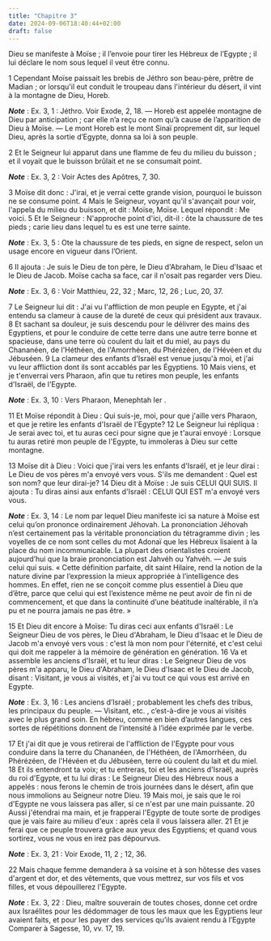 ```yaml
---
title: "Chapitre 3"
date: 2024-09-06T18:40:44+02:00
draft: false
---
```



Dieu se manifeste à Moïse ; il l’envoie pour tirer les Hébreux de l’Egypte ; il lui déclare le nom sous lequel il veut être connu.


1 Cependant Moïse paissait les brebis de Jéthro son beau-père, prêtre de Madian ; or lorsqu'il eut conduit le troupeau dans l'intérieur du désert, il vint à la montagne de Dieu, Horeb.

***Note*** :  Ex. 3, 1 : Jéthro. Voir Exode, 2, 18. ― Horeb est appelée montagne de Dieu par anticipation ; car elle n’a reçu ce nom qu’à cause de l’apparition de Dieu à Moïse. ― Le mont Horeb est le mont Sinaï proprement dit, sur lequel Dieu, après la sortie d’Egypte, donna sa loi à son peuple.

2 Et le Seigneur lui apparut dans une flamme de feu du milieu du buisson ; et il voyait que le buisson brûlait et ne se consumait point.

***Note*** :  Ex. 3, 2 : Voir Actes des Apôtres, 7, 30.


3 Moïse dit donc : J'irai, et je verrai cette grande vision, pourquoi le buisson ne se consume point. 4 Mais le Seigneur, voyant qu'il s'avançait pour voir, l'appela du milieu du buisson, et dit : Moïse, Moïse. Lequel répondit : Me voici. 5 Et le Seigneur : N'approche point d'ici, dit-il : ôte la chaussure de tes pieds ; carie lieu dans lequel tu es est une terre sainte.

***Note*** :  Ex. 3, 5 : Ote la chaussure de tes pieds, en signe de respect, selon un usage encore en vigueur dans l’Orient.

6 Il ajouta : Je suis le Dieu de ton père, le Dieu d'Abraham, le Dieu d'Isaac et le Dieu de Jacob. Moïse cacha sa face, car il n'osait pas regarder vers Dieu.

***Note*** :  Ex. 3, 6 : Voir Matthieu, 22, 32 ; Marc, 12, 26 ; Luc, 20, 37.


7 Le Seigneur lui dit : J'ai vu l'affliction de mon peuple en Egypte, et j'ai entendu sa clameur à cause de la dureté de ceux qui président aux travaux. 8 Et sachant sa douleur, je suis descendu pour le délivrer des mains des Egyptiens, et pour le conduire de cette terre dans une autre terre bonne et spacieuse, dans une terre où coulent du lait et du miel, au pays du Chananéen, de l'Héthéen, de l'Amorrhéen, du Phérézéen, de l'Hévéen et du Jébuséen. 9 La clameur des enfants d'Israël est venue jusqu'à moi, et j'ai vu leur affliction dont ils sont accablés par les Égyptiens. 10 Mais viens, et je t'enverrai vers Pharaon, afin que tu retires mon peuple, les enfants d'Israël, de l'Egypte.

***Note*** :  Ex. 3, 10 : Vers Pharaon, Menephtah Ier .


11 Et Moïse répondit à Dieu : Qui suis-je, moi, pour que j'aille vers Pharaon, et que je retire les enfants d'Israël de l'Egypte? 12 Le Seigneur lui répliqua : Je serai avec toi, et tu auras ceci pour signe que je t'aurai envoyé : Lorsque tu auras retiré mon peuple de l'Egypte, tu immoleras à Dieu sur cette montagne.


13 Moïse dit à Dieu : Voici que j'irai vers les enfants d'Israël, et je leur dirai : Le Dieu de vos pères m'a envoyé vers vous. S'ils me demandent : Quel est son nom? que leur dirai-je? 14 Dieu dit à Moïse : Je suis CELUI QUI SUIS. Il ajouta : Tu diras ainsi aux enfants d'Israël : CELUI QUI EST m'a envoyé vers vous.

***Note*** :  Ex. 3, 14 : Le nom par lequel Dieu manifeste ici sa nature à Moïse est celui qu’on prononce ordinairement Jéhovah. La prononciation Jéhovah n’est certainement pas la véritable prononciation du tétragramme divin ; les voyelles de ce nom sont celles du mot Adonaï que les Hébreux lisaient à la place du nom incommunicable. La plupart des orientalistes croient aujourd’hui que la braie prononciation est Jahvéh ou Yahvéh. ― Je suis celui qui suis. « Cette définition parfaite, dit saint Hilaire, rend la notion de la nature divine par l’expression la mieux appropriée à l’intelligence des hommes. En effet, rien ne se conçoit comme plus essentiel à Dieu que d’être, parce que celui qui est l’existence même ne peut avoir de fin ni de commencement, et que dans la continuité d’une béatitude inaltérable, il n’a pu et ne pourra jamais ne pas être. »

15 Et Dieu dit encore à Moïse: Tu diras ceci aux enfants d'Israël : Le Seigneur Dieu de vos pères, le Dieu d'Abraham, le Dieu d'Isaac et le Dieu de Jacob m'a envoyé vers vous : c'est là mon nom pour l'éternité, et c'est celui qui doit me rappeler à la mémoire de génération en génération. 16 Va et assemble les anciens d'Israël, et tu leur diras : Le Seigneur Dieu de vos pères m'a apparu, le Dieu d'Abraham, le Dieu d'Isaac et le Dieu de Jacob, disant : Visitant, je vous ai visités, et j'ai vu tout ce qui vous est arrivé en Egypte.

***Note*** :  Ex. 3, 16 : Les anciens d’Israël ; probablement les chefs des tribus, les principaux du peuple. ― Visitant, etc. , c’est-à-dire je vous ai visités avec le plus grand soin. En hébreu, comme en bien d’autres langues, ces sortes de répétitions donnent de l’intensité à l’idée exprimée par le verbe.

17 Et j'ai dit que je vous retirerai de l'affliction de l'Egypte pour vous conduire dans la terre du Chananéen, de l'Héthéen, de l'Amorrhéen, du Phérézéen, de l'Hévéen et du Jébuséen, terre où coulent du lait et du miel. 18 Et ils entendront ta voix; et tu entreras, toi et les anciens d'Israël, auprès du roi d'Egypte, et tu lui diras : Le Seigneur Dieu des Hébreux nous a appelés : nous ferons le chemin de trois journées dans le désert, afin que nous immolions au Seigneur notre Dieu. 19 Mais moi, je sais que le roi d'Egypte ne vous laissera pas aller, si ce n'est par une main puissante. 20 Aussi j'étendrai ma main, et je frapperai l'Egypte de toute sorte de prodiges que je vais faire au milieu d'eux : après cela il vous laissera aller. 21 Et je ferai que ce peuple trouvera grâce aux yeux des Egyptiens; et quand vous sortirez, vous ne vous en irez pas dépourvus.

***Note*** :  Ex. 3, 21 : Voir Exode, 11, 2 ; 12, 36.

22 Mais chaque femme demandera à sa voisine et à son hôtesse des vases d'argent et dor, et des vêtements, que vous mettrez, sur vos fils et vos filles, et vous dépouillerez l'Egypte.

***Note*** :  Ex. 3, 22 : Dieu, maître souverain de toutes choses, donne cet ordre aux Israélites pour les dédommager de tous les maux que les Egyptiens leur avaient faits, et pour les payer des services qu’ils avaient rendu à l’Egypte Comparer à Sagesse, 10, vv. 17, 19.


